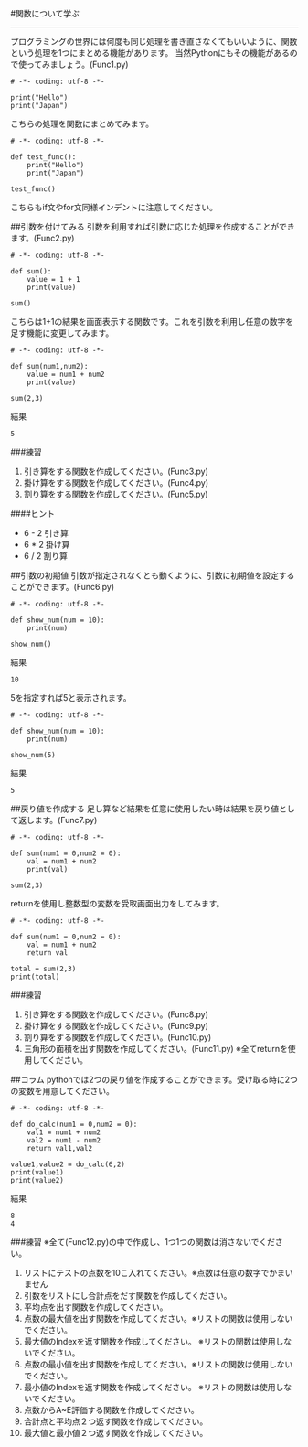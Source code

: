 #関数について学ぶ
* * * * *
プログラミングの世界には何度も同じ処理を書き直さなくてもいいように、関数という処理を1つにまとめる機能があります。
当然Pythonにもその機能があるので使ってみましょう。(Func1.py)

```
# -*- coding: utf-8 -*-

print("Hello")
print("Japan")
```

こちらの処理を関数にまとめてみます。

```
# -*- coding: utf-8 -*-

def test_func():
    print("Hello")
    print("Japan")

test_func()
```

こちらもif文やfor文同様インデントに注意してください。

##引数を付けてみる
引数を利用すれば引数に応じた処理を作成することができます。(Func2.py)

```
# -*- coding: utf-8 -*-

def sum():
    value = 1 + 1
    print(value)

sum()
```

こちらは1+1の結果を画面表示する関数です。これを引数を利用し任意の数字を足す機能に変更してみます。

```
# -*- coding: utf-8 -*-

def sum(num1,num2):
    value = num1 + num2
    print(value)

sum(2,3)
```

結果

```
5
```

###練習
1. 引き算をする関数を作成してください。(Func3.py)
2. 掛け算をする関数を作成してください。(Func4.py)
3. 割り算をする関数を作成してください。(Func5.py)

####ヒント
* 6 - 2 引き算
* 6 * 2 掛け算
* 6 / 2 割り算

##引数の初期値
引数が指定されなくとも動くように、引数に初期値を設定することができます。(Func6.py)

```
# -*- coding: utf-8 -*-

def show_num(num = 10):
    print(num)

show_num()
```

結果

```
10
```

5を指定すれば5と表示されます。

```
# -*- coding: utf-8 -*-

def show_num(num = 10):
    print(num)

show_num(5)
```

結果

```
5
```

##戻り値を作成する
足し算など結果を任意に使用したい時は結果を戻り値として返します。(Func7.py)

```
# -*- coding: utf-8 -*-

def sum(num1 = 0,num2 = 0):
    val = num1 + num2
    print(val)

sum(2,3)
```

returnを使用し整数型の変数を受取画面出力をしてみます。

```
# -*- coding: utf-8 -*-

def sum(num1 = 0,num2 = 0):
    val = num1 + num2
    return val

total = sum(2,3)
print(total)
```

###練習
1. 引き算をする関数を作成してください。(Func8.py)
2. 掛け算をする関数を作成してください。(Func9.py)
3. 割り算をする関数を作成してください。(Func10.py)
4. 三角形の面積を出す関数を作成してください。(Func11.py)
※全てreturnを使用してください。


##コラム
pythonでは2つの戻り値を作成することができます。受け取る時に2つの変数を用意してください。

```
# -*- coding: utf-8 -*-

def do_calc(num1 = 0,num2 = 0):
    val1 = num1 + num2
    val2 = num1 - num2
    return val1,val2

value1,value2 = do_calc(6,2)
print(value1)
print(value2)
```

結果

```
8
4
```

###練習
※全て(Func12.py)の中で作成し、1つ1つの関数は消さないでください。

1. リストにテストの点数を10こ入れてください。※点数は任意の数字でかまいません 
2. 引数をリストにし合計点をだす関数を作成してください。
3. 平均点を出す関数を作成してください。
4. 点数の最大値を出す関数を作成してください。※リストの関数は使用しないでください。
5. 最大値のIndexを返す関数を作成してください。 ※リストの関数は使用しないでください。
6. 点数の最小値を出す関数を作成してください。※リストの関数は使用しないでください。
7. 最小値のIndexを返す関数を作成してください。 ※リストの関数は使用しないでください。
8. 点数からA~E評価する関数を作成してください。
9. 合計点と平均点２つ返す関数を作成してください。
10. 最大値と最小値２つ返す関数を作成してください。